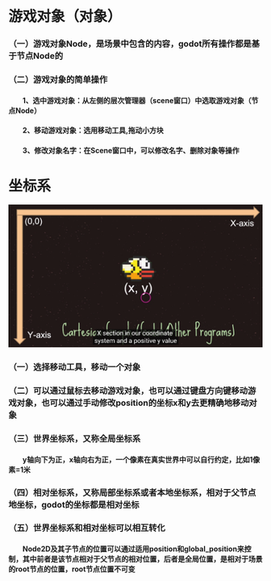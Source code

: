 # 游戏对象（对象）

### （一）游戏对象Node，是场景中包含的内容，godot所有操作都是基于节点Node的
### （二）游戏对象的简单操作
#### &emsp;&emsp;1、选中游戏对象：从左侧的层次管理器（scene窗口）中选取游戏对象（节点Node）
#### &emsp;&emsp;2、移动游戏对象：选用移动工具,拖动小方块
#### &emsp;&emsp;3、修改对象名字：在Scene窗口中，可以修改名字、删除对象等操作

# 坐标系
![image](https://github.com/dameion-wang/Godot-learningBlog/blob/main/IMG/%E5%9D%90%E6%A0%87%E7%B3%BB-godot-1.png)
### （一）选择移动工具，移动一个对象
### （二）可以通过鼠标去移动游戏对象，也可以通过键盘方向键移动游戏对象，也可以通过手动修改position的坐标x和y去更精确地移动对象
### （三）世界坐标系，又称全局坐标系
#### &emsp;&emsp;y轴向下为正，x轴向右为正，一个像素在真实世界中可以自行约定，比如1像素=1米
### （四）相对坐标系，又称局部坐标系或者本地坐标系，相对于父节点地坐标，godot的坐标都是相对坐标
### （五）世界坐标系和相对坐标可以相互转化
#### &emsp;&emsp;Node2D及其子节点的位置可以通过适用position和global_position来控制，其中前者是该节点相对于父节点的相对位置，后者是全局位置，是相对于场景的root节点的位置，root节点位置不可变
